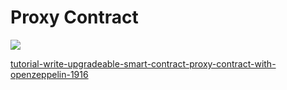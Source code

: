 # Proxy Contract

![](https://res.cloudinary.com/practicaldev/image/fetch/s--nGhnsYS9--/c_limit%2Cf_auto%2Cfl_progressive%2Cq_auto%2Cw_880/https://dev-to-uploads.s3.amazonaws.com/uploads/articles/84bmjpjdb8d7rbc4szqc.png)



[tutorial-write-upgradeable-smart-contract-proxy-contract-with-openzeppelin-1916](https://dev.to/yakult/tutorial-write-upgradeable-smart-contract-proxy-contract-with-openzeppelin-1916)
